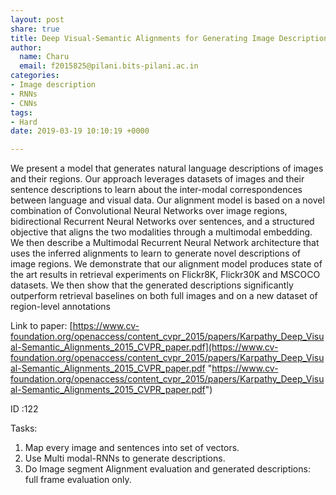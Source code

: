 ```yaml
---
layout: post
share: true
title: Deep Visual-Semantic Alignments for Generating Image Descriptions
author:
  name: Charu
  email: f2015825@pilani.bits-pilani.ac.in
categories:
- Image description
- RNNs
- CNNs
tags:
- Hard
date: 2019-03-19 10:10:19 +0000

---
```

We present a model that generates natural language descriptions of images and their regions. Our approach leverages datasets of images and their sentence descriptions to learn about the inter-modal correspondences between language and visual data. Our alignment model is based on a novel combination of Convolutional Neural Networks over image regions, bidirectional Recurrent Neural Networks over sentences, and a structured objective that aligns the two modalities through a multimodal embedding. We then describe a Multimodal Recurrent Neural Network architecture that uses the inferred alignments to learn to generate novel descriptions of image regions. We demonstrate that our alignment model produces state of the art results in retrieval experiments on Flickr8K, Flickr30K and MSCOCO datasets. We then show that the generated descriptions significantly outperform retrieval baselines on both full images and on a new dataset of region-level annotations

Link to paper: [https://www.cv-foundation.org/openaccess/content_cvpr_2015/papers/Karpathy_Deep_Visual-Semantic_Alignments_2015_CVPR_paper.pdf](https://www.cv-foundation.org/openaccess/content_cvpr_2015/papers/Karpathy_Deep_Visual-Semantic_Alignments_2015_CVPR_paper.pdf "https://www.cv-foundation.org/openaccess/content_cvpr_2015/papers/Karpathy_Deep_Visual-Semantic_Alignments_2015_CVPR_paper.pdf")

ID :122

Tasks:

1. Map every image and sentences into set of vectors.
2. Use Multi modal-RNNs to generate descriptions.
3. Do Image segment Alignment evaluation and generated descriptions: full frame evaluation only.
